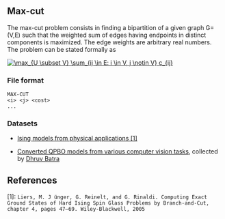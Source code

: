 ## Max-cut

The max-cut problem consists in finding a bipartition of a given graph G=(V,E) such that the weighted sum of edges having endpoints in distinct components is maximized.
The edge weights are arbitrary real numbers.
The problem can be stated formally as

<a href="https://www.codecogs.com/eqnedit.php?latex=\max_{U&space;\subset&space;V}&space;\sum_{ij&space;\in&space;E:&space;i&space;\in&space;V,&space;j&space;\notin&space;V}&space;c_{ij}" target="_blank"><img src="https://latex.codecogs.com/gif.latex?\max_{U&space;\subset&space;V}&space;\sum_{ij&space;\in&space;E:&space;i&space;\in&space;V,&space;j&space;\notin&space;V}&space;c_{ij}" title="\max_{U \subset V} \sum_{ij \in E: i \in V, j \notin V} c_{ij}" /></a>

### File format

```
MAX-CUT
<i> <j> <cost>
...
```

### Datasets

* [Ising models from physical applications [1]](https://datasets.d2.mpi-inf.mpg.de/discrete_cv_problems/Ising_models.zip)

* [Converted QPBO models from various computer vision tasks](https://datasets.d2.mpi-inf.mpg.de/discrete_cv_problems/QPBO_CV_problems.zip), collected by [Dhruv Batra](https://ttic.uchicago.edu/~dbatra/research/mfcomp/)

## References

[1]: `Liers, M. J ̈unger, G. Reinelt, and G. Rinaldi. Computing Exact Ground States of Hard Ising Spin Glass Problems by
Branch-and-Cut, chapter 4, pages 47–69. Wiley-Blackwell, 2005`
